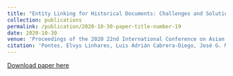 ```yaml
---
title: "Entity Linking for Historical Documents: Challenges and Solutions"
collection: publications
permalink: /publication/2020-10-30-paper-title-number-19
date: 2020-10-30
venue: 'Proceedings of the 2020 22nd International Conference on Asian Digital Libraries (ICADL)'
citation: 'Pontes, Elvys Linhares, Luis Adrián Cabrera-Diego, José G. Moreno, Emanuela Boros, Ahmed Hamdi, Nicolas Sidère, Mickaël Coustaty, and Antoine Doucet. "Entity Linking for Historical Documents: Challenges and Solutions." In International Conference on Asian Digital Libraries, pp. 215-231. Springer, Cham, 2020. Online.'
---
```


[Download paper here](https://hal.archives-ouvertes.fr/hal-03034492/file/ICADL_2020___12_14_pages___references.pdf)



